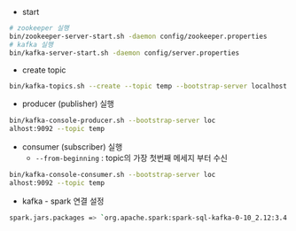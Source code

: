 - start

```bash
# zookeeper 실행
bin/zookeeper-server-start.sh -daemon config/zookeeper.properties
# kafka 실행
bin/kafka-server-start.sh -daemon config/server.properties
```

- create topic

```bash
bin/kafka-topics.sh --create --topic temp --bootstrap-server localhost:9092
```

- producer (publisher) 실행

```bash
bin/kafka-console-producer.sh --bootstrap-server loc
alhost:9092 --topic temp
```

- consumer (subscriber) 실행
    - `--from-beginning` : topic의 가장 첫번째 메세지 부터 수신

```bash
bin/kafka-console-consumer.sh --bootstrap-server loc
alhost:9092 --topic temp
```

- kafka - spark 연결 설정

```bash
spark.jars.packages => `org.apache.spark:spark-sql-kafka-0-10_2.12:3.4.4`
```